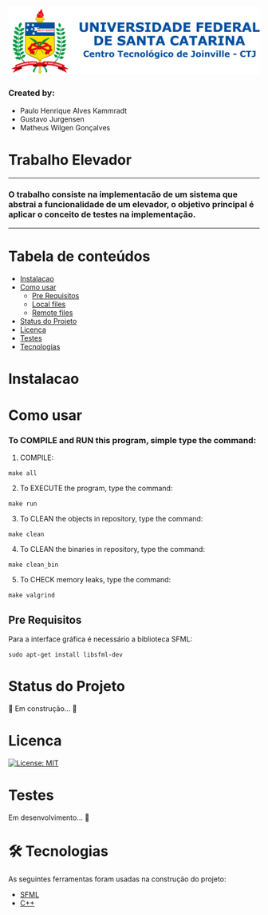 ![Logo UFSC](/Imagens/brasao_CTJ.png)

### Created by:
- Paulo Henrique Alves Kammradt
- Gustavo Jurgensen
- Matheus Wilgen Gonçalves

# Trabalho Elevador
---
### O trabalho consiste na implementacão de um sistema que abstrai a funcionalidade de um elevador, o objetivo principal é aplicar o conceito de testes na implementação.
---

Tabela de conteúdos
===================
<!--ts-->
   * [Instalacao](#instalacao)
   * [Como usar](#como-usar)
      * [Pre Requisitos](#pre-requisitos)
      * [Local files](#local-files)
      * [Remote files](#remote-files)
   * [Status do Projeto](#status-do-projeto)
   * [Licenca](#licenca)
   * [Testes](#testes)
   * [Tecnologias](#tecnologias)
<!--te-->

Instalacao
==========

Como usar
=========

### To COMPILE and RUN this program, simple type the command:
1. COMPILE:
```
make all
```
2. To EXECUTE the program, type the command:
```
make run
```
3. To CLEAN the objects in repository, type the command:
```
make clean
```
4. To CLEAN the binaries in repository, type the command:
```
make clean_bin
```
5. To CHECK memory leaks, type the command:
```
make valgrind
```

Pre Requisitos
--------------

Para a interface gráfica é necessário a biblioteca SFML:

```
sudo apt-get install libsfml-dev
```

Status do Projeto
=================

🚀 Em construção...  🚧

Licenca
=======

[![License: MIT](https://img.shields.io/badge/License-MIT-yellow.svg)](https://opensource.org/licenses/MIT)

Testes
======

Em desenvolvimento... 🚧

🛠 Tecnologias
==============

As seguintes ferramentas foram usadas na construção do projeto:

- [SFML](https://www.sfml-dev.org/index.php)
- [C++](https://isocpp.org/std/the-standard)